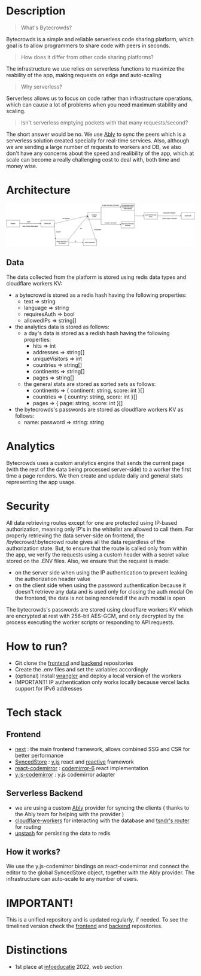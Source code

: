 # Description
> What's Bytecrowds?

Bytecrowds is a simple and reliable serverless code sharing platform, which goal is to allow programmers to share code with peers in seconds.

> How does it differ from other code sharing platforms?

The infrastructure we use relies on serverless functions to maximize the reability of the app, making requests on edge and auto-scaling

> Why serverless?

Serverless allows us to focus on code rather than infrastructure operations, which can cause a lot of problems when you need maximum stability and scaling.

> Isn't serverless emptying pockets with that many requests/second?

The short answer would be no. We use [Ably](https://ably.com/) to sync the peers which is a serverless solution created specially for real-time services.
Also, although we are sending a large number of requests to workers and DB, we also don't have any concerns about the speed and realibility of the app, which at scale can become a really challenging cost to deal with, both time and money wise.

# Architecture
![architecture](./assets/bytecrowds.drawio.png)

## Data
The data collected from the platform is stored using redis data types and cloudflare workers KV:
  * a bytecrowd is stored as a redis hash having the following properties:
    * text => string
    * language => string
    * requiresAuth => bool
    * allowedIPs => string[]
  * the analytics data is stored as follows: 
    * a day's data is stored as a redish hash having the following properties:
      * hits => int
      * addresses => string[]
      * uniqueVisitors => int
      * countries => string[]
      * continents => string[]
      * pages => string[]
    * the general stats are stored as sorted sets as follows:
      * continents => { continent: string, score: int }[]
      * countries => { country: string, score: int }[]
      * pages => { page: string, score: int }[]
  * the bytecrowds's passwords are stored as cloudflare workers KV as follows:
      * name: password => string: string

# Analytics
Bytecrowds uses a custom analytics engine that sends the current page (with the rest of the data being processed server-side) to a worker the first time a page renders. We then create and update daily and general stats representing the app usage.

# Security
All data retrieving routes except for one are protected using IP-based authorization, meaning only IP's in the whitelist are allowed to call them. For properly retrieving the data server-side on frontend, the /bytecrowd/:bytecrowd route gives all the data regardless of the authorization state. But, to ensure that the route is called only from within the app, we verify the requests using a custom header with a secret value stored on the .ENV files. Also, we ensure that the request is made:
   * on the server side when using the IP authentication to prevent leaking the authorization header value
   * on the client side when using the password authentication because it doesn't retrieve any data and is used only for closing the auth modal
On the frontend, the data is not being rendered if the auth modal is open

The bytecrowds's passwords are stored using cloudflare workers KV which are encrypted at rest with 256-bit AES-GCM, and only decrypted by the process executing the worker scripts or responding to API requests.


# How to run?
  - Git clone the [frontend](https://github.com/Bytecrowds/frontend) and [backend](https://github.com/Bytecrowds/backend) repositories
  - Create the .env files and set the variables accordingly
  - (optional) Install [wrangler](https://github.com/cloudflare/wrangler2) and deploy a local version of the workers
  - IMPORTANT! IP authentication only works locally because vercel lacks support for IPv6 addresses


# Tech stack

## Frontend
  * [next](https://nextjs.org/) : the main frontend framework, allows combined SSG and CSR for better performance
  * [SyncedStore](https://syncedstore.org/docs/) : [y.js](https://docs.yjs.dev/) react and [reactive](https://github.com/yousefed/reactive) framework
  * [react-codemirror](https://uiwjs.github.io/react-codemirror/) : [codemirror-6](https://codemirror.net/6/) react implementation
  * [y.js-codemirror](https://github.com/yjs/y-codemirror) : y.js codemirror adapter
  
## Serverless Backend
  * we are using a custom [Ably](https://ably.com/) provider for syncing the clients ( thanks to the Ably team for helping with the provider )
  * [cloudflare-workers](https://workers.cloudflare.com/) for interacting with the database and [tsndr's router](https://github.com/tsndr/cloudflare-worker-router) for routing
  * [upstash](https://upstash.com/) for persisting the data to redis
  
##  How it works?
  We use the y.js-codemirror bindings on react-codemirror and connect the editor to the global SyncedStore object, together with the Ably provider. The infrastructure can auto-scale to any number of users.
  
# IMPORTANT!
This is a unified repository and is updated regularly, if needed. To see the timelined version check the [frontend](https://github.com/Bytecrowds/frontend) and [backend](https://github.com/Bytecrowds/backend) repositories.

# Distinctions
- 1st place at [infoeducatie](https://infoeducatie.ro/) 2022, web section
  
